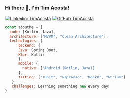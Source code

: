 
### Hi there 👋, I'm Tim Acosta!

</em></p>
[![Linkedin: TimAcosta](https://img.shields.io/badge/-TimAcosta-blue?style=flat-square&logo=Linkedin&logoColor=white&link=https://www.linkedin.com/in/tim-acosta-ross-74888678/)](https://www.linkedin.com/in/tim-acosta/)
[![GitHub TimAcosta](https://img.shields.io/github/followers/timacosta?style=social)](https://github.com/timacosta)


```javascript
const aboutMe = {
  code: [Kotlin, Java],
  architecture: ["MVVM", "Clean Architecture"],
  technologies: {
      backend: { 
      Java: Spring Boot,
      Ktor: Kotlin
      },
      mobile: {
        native: ["Android (Kotlin, Java)]
      },
      testing: ["JUnit", "Espresso", "MockK", "Atrium"]
   }
   challenges: Learning something new every day!
}
```
